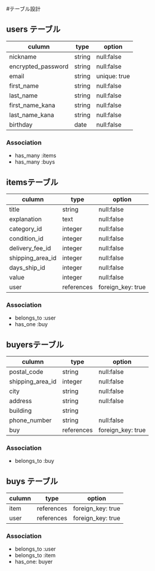 #テーブル設計

## users テーブル

|culumn                |type   |option                 |
|----------------------|---------|---------------------|
|nickname              |string |null:false             |
|encrypted_password    |string  |null:false            |
|email                 |string |unique: true           |
|first_name            |string |null:false             |
|last_name             |string |null:false             |
|first_name_kana       |string |null:false             |
|last_name_kana        |string | null:false            |
|birthday              |date  |null:false              |



### Association

- has_many :items
- has_many  :buys



## itemsテーブル

|culumn             | type  | option    |
|-------------------|-------|-----------|
|title             |string | null:false|
|explanation        | text  | null:false|
|category_id        |integer | null:false|
|condition_id       |integer | null:false|
|delivery_fee_id    |integer| null:false|
|shipping_area_id   |integer | null:false|
|days_ship_id       |integer| null:false|
|value              |integer| null:false|
|user            |references| foreign_key: true|

### Association

- belongs_to :user
- has_one :buy






## buyersテーブル

|culumn      | type  | option    |
|------------|-------|-----------|
|postal_code | string| null:false|
|shipping_area_id|integer| null:false|
|city        |string | null:false|
|address     | string| null:false|
|building    | string|           |
|phone_number| string| null:false|
|buy  | references |foreign_key: true|

### Association

- belongs_to   :buy




## buys テーブル

|culumn      | type  | option    |
|------------|-------|-----------|
|item | references | foreign_key: true|
|user     | references | foreign_key: true|


### Association

- belongs_to :user
- belongs_to :item
- has_one: buyer
